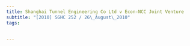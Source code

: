 ```yaml
---
title: Shanghai Tunnel Engineering Co Ltd v Econ-NCC Joint Venture 
subtitle: "[2010] SGHC 252 / 26\_August\_2010"
tags:


---
```



